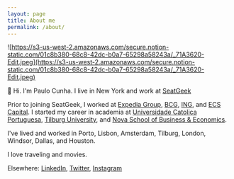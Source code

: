 ```yaml
---
layout: page
title: About me
permalink: /about/
---
```


![https://s3-us-west-2.amazonaws.com/secure.notion-static.com/01c8b380-68c8-42dc-b0a7-65298a58243a/_71A3620-Edit.jpeg](https://s3-us-west-2.amazonaws.com/secure.notion-static.com/01c8b380-68c8-42dc-b0a7-65298a58243a/_71A3620-Edit.jpeg)

👋 Hi. I'm Paulo Cunha. I live in New York and work at [SeatGeek](https://seatgeek.com)

Prior to joining SeatGeek, I worked at [Expedia Group](https://www.expediagroup.com), [BCG](https://www.bcg.com), [ING](https://www.ing.com/Home.htm), and [ECS Capital](https://www.ecs.pt/index.php/en/). I started my career in academia at [Universidade Catolica Portuguesa](http://www.porto.ucp.pt/en/catolica-porto-business-school), [Tilburg University](https://www.tilburguniversity.edu/research/economics-and-management/graduate-school), and [Nova School of Business & Economics](https://www2.novasbe.unl.pt/en/).

I've lived and worked in Porto, Lisbon, Amsterdam, Tilburg, London, Windsor, Dallas, and Houston.

I love traveling and movies.

Elsewhere: [LinkedIn](https://www.linkedin.com/in/paulovcunha/), [Twitter](https://www.notion.so/unevenlydistributed/About-2abcd01ca6444805b9417e16aec86a33#), [Instagram](https://www.instagram.com/paul0cunha/)